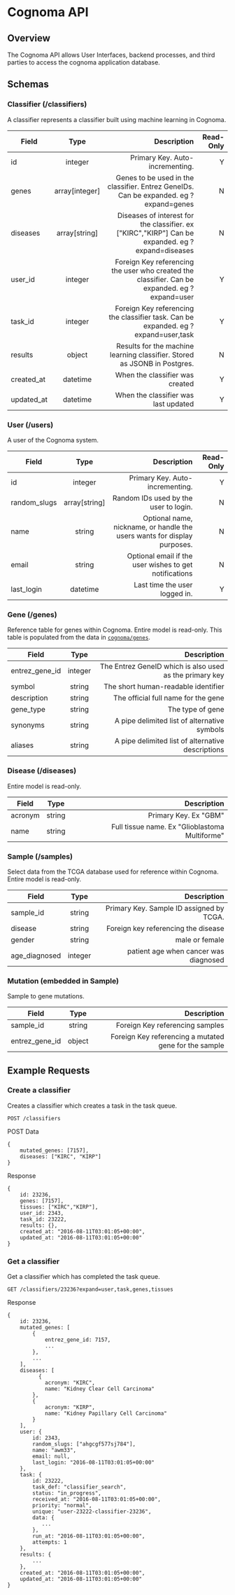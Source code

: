 # Cognoma API


## Overview

The Cognoma API allows User Interfaces, backend processes, and third parties to access the cognoma application database.

## Schemas

### Classifier (/classifiers)

A classifier represents a classifier built using machine learning in Cognoma.

| Field        | Type           | Description | Read-Only
| ------------- |:-------------:| ----------:| ----------:|
| id | integer | Primary Key. Auto-incrementing. | Y |
| genes | array[integer] | Genes to be used in the classifier. Entrez GeneIDs. Can be expanded. eg ?expand=genes | N |
| diseases | array[string] | Diseases of interest for the classifier. ex ["KIRC","KIRP"] Can be expanded. eg ?expand=diseases | N |
| user_id | integer | Foreign Key referencing the user who created the classifier. Can be expanded. eg ?expand=user | Y |
| task_id | integer |  Foreign Key referencing the classifier task. Can be expanded. eg ?expand=user,task | Y |
| results | object | Results for the machine learning classifier. Stored as JSONB in Postgres. | N |
| created_at | datetime | When the classifier was created | Y |
| updated_at | datetime | When the classifier was last updated | Y |

### User (/users)

A user of the Cognoma system.

| Field        | Type           | Description | Read-Only
| ------------- |:-------------:| ----------:| ----------:|
| id | integer | Primary Key. Auto-incrementing. | Y |
| random_slugs | array[string] | Random IDs used by the user to login. | N |
| name | string | Optional name, nickname, or handle the users wants for display purposes. | N |
| email | string | Optional email if the user wishes to get notifications | N |
| last_login | datetime | Last time the user logged in. | Y |

### Gene (/genes)

Reference table for genes within Cognoma. Entire model is read-only. This table is populated from the data in [`cognoma/genes`](https://github.com/cognoma/genes).

| Field        | Type           | Description |
| ------------- |:-------------:| ----------:|
| entrez_gene_id | integer | The Entrez GeneID which is also used as the primary key |
| symbol | string | The short human-readable identifier |
| description | string | The official full name for the gene |
| gene_type | string | The type of gene |
| synonyms | string | A pipe delimited list of alternative symbols |
| aliases | string | A pipe delimited list of alternative descriptions |

### Disease (/diseases)

Entire model is read-only.

| Field        | Type           | Description |
| ------------- |:-------------:| ----------:|
| acronym | string | Primary Key. Ex "GBM" |
| name | string | Full tissue name. Ex "Glioblastoma Multiforme" |

### Sample (/samples)

Select data from the TCGA database used for reference within Cognoma. Entire model is read-only.

| Field        | Type          | Description |
| ------------ |:-------------:| ----------:|
| sample_id | string | Primary Key. Sample ID assigned by TCGA. |
| disease | string | Foreign key referencing the disease |
| gender | string | male or female |
| age_diagnosed | integer | patient age when cancer was diagnosed |

### Mutation (embedded in Sample)

Sample to gene mutations.

| Field        | Type           | Description |
| ------------- |:-------------:| ----------:|
| sample_id | string | Foreign Key referencing samples |
| entrez_gene_id | object | Foreign Key referencing a mutated gene for the sample |

## Example Requests

### Create a classifier

Creates a classifier which creates a task in the task queue.

`POST /classifiers`

POST Data

    {
        mutated_genes: [7157],
        diseases: ["KIRC", "KIRP"]
    }
    
Response

    {
        id: 23236,
        genes: [7157],
        tissues: ["KIRC","KIRP"],
        user_id: 2343,
        task_id: 23222,
        results: {},
        created_at: "2016-08-11T03:01:05+00:00",
        updated_at: "2016-08-11T03:01:05+00:00"
    }
    
### Get a classifier

Get a classifier which has completed the task queue.

`GET /classifiers/23236?expand=user,task,genes,tissues`
    
Response

    {
        id: 23236,
        mutated_genes: [
            {
                entrez_gene_id: 7157,
                ...
            },
            ...
        ],
        diseases: [
        	  {
                acronym: "KIRC",
                name: "Kidney Clear Cell Carcinoma"
            },
            {
                acronym: "KIRP",
                name: "Kidney Papillary Cell Carcinoma"
            }
        ],
        user: {
            id: 2343,
            random_slugs: ["ahgcgf577sj784"],
            name: "awm33",
            email: null,
            last_login: "2016-08-11T03:01:05+00:00"
        },
        task: {
            id: 23222,
            task_def: "classifier_search",
            status: "in_progress",
            received_at: "2016-08-11T03:01:05+00:00",
            priority: "normal",
            unique: "user-23222-classifier-23236",
            data: {
               ...
            },
            run_at: "2016-08-11T03:01:05+00:00",
            attempts: 1
        },
        results: {
            ...
        },
        created_at: "2016-08-11T03:01:05+00:00",
        updated_at: "2016-08-11T03:01:05+00:00"
    }
    
